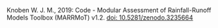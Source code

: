Knoben W. J. M., 2019: Code - Modular Assessment of Rainfall-Runoff Models Toolbox (MARRMoT) v1.2.  [doi: 10.5281/zenodo.3235664](http://doi.org/10.5281/zenodo.3235664)

